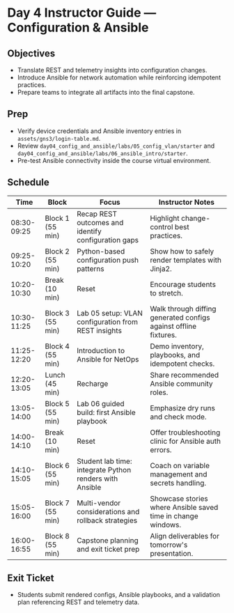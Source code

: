# Day 4 Instructor Guide — Configuration & Ansible

## Objectives
- Translate REST and telemetry insights into configuration changes.
- Introduce Ansible for network automation while reinforcing idempotent practices.
- Prepare teams to integrate all artifacts into the final capstone.

## Prep
- Verify device credentials and Ansible inventory entries in `assets/gns3/login-table.md`.
- Review `day04_config_and_ansible/labs/05_config_vlan/starter` and `day04_config_and_ansible/labs/06_ansible_intro/starter`.
- Pre-test Ansible connectivity inside the course virtual environment.

## Schedule
| Time | Block | Focus | Instructor Notes |
| --- | --- | --- | --- |
| 08:30-09:25 | Block 1 (55 min) | Recap REST outcomes and identify configuration gaps | Highlight change-control best practices. |
| 09:25-10:20 | Block 2 (55 min) | Python-based configuration push patterns | Show how to safely render templates with Jinja2. |
| 10:20-10:30 | Break (10 min) | Reset | Encourage students to stretch. |
| 10:30-11:25 | Block 3 (55 min) | Lab 05 setup: VLAN configuration from REST insights | Walk through diffing generated configs against offline fixtures. |
| 11:25-12:20 | Block 4 (55 min) | Introduction to Ansible for NetOps | Demo inventory, playbooks, and idempotent checks. |
| 12:20-13:05 | Lunch (45 min) | Recharge | Share recommended Ansible community roles. |
| 13:05-14:00 | Block 5 (55 min) | Lab 06 guided build: first Ansible playbook | Emphasize dry runs and check mode. |
| 14:00-14:10 | Break (10 min) | Reset | Offer troubleshooting clinic for Ansible auth errors. |
| 14:10-15:05 | Block 6 (55 min) | Student lab time: integrate Python renders with Ansible | Coach on variable management and secrets handling. |
| 15:05-16:00 | Block 7 (55 min) | Multi-vendor considerations and rollback strategies | Showcase stories where Ansible saved time in change windows. |
| 16:00-16:55 | Block 8 (55 min) | Capstone planning and exit ticket prep | Align deliverables for tomorrow's presentation. |

## Exit Ticket
- Students submit rendered configs, Ansible playbooks, and a validation plan referencing REST and telemetry data.

